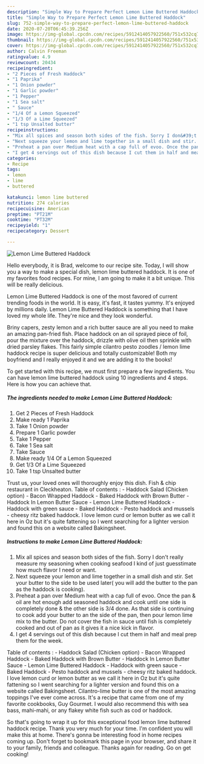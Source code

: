 ```yaml
---
description: "Simple Way to Prepare Perfect Lemon Lime Buttered Haddock"
title: "Simple Way to Prepare Perfect Lemon Lime Buttered Haddock"
slug: 752-simple-way-to-prepare-perfect-lemon-lime-buttered-haddock
date: 2020-07-20T06:45:39.256Z
image: https://img-global.cpcdn.com/recipes/5912414057922560/751x532cq70/lemon-lime-buttered-haddock-recipe-main-photo.jpg
thumbnail: https://img-global.cpcdn.com/recipes/5912414057922560/751x532cq70/lemon-lime-buttered-haddock-recipe-main-photo.jpg
cover: https://img-global.cpcdn.com/recipes/5912414057922560/751x532cq70/lemon-lime-buttered-haddock-recipe-main-photo.jpg
author: Calvin Freeman
ratingvalue: 4.9
reviewcount: 20434
recipeingredient:
- "2 Pieces of Fresh Haddock"
- "1 Paprika"
- "1 Onion powder"
- "1 Garlic powder"
- "1 Pepper"
- "1 Sea salt"
- " Sauce"
- "1/4 Of a Lemon Squeezed"
- "1/3 Of a Lime Squeezed"
- "1 tsp Unsalted butter"
recipeinstructions:
- "Mix all spices and season both sides of the fish. Sorry I don&#39;t really measure my seasoning when cooking seafood I kind of just guesstimate how much flavor I need or want."
- "Next squeeze your lemon and lime together in a small dish and stir. Set your butter to the side to be used later( you will add the butter to the pan as the haddock is cooking)."
- "Preheat a pan over Medium heat with a cap full of evoo. Once the pan &amp; oil are hot enough add seasoned haddock and cook until one side is completely done &amp; the other side is 3/4 done. As that side is continuing to cook add your butter to an the side of the pan, then pour lemon lime mix to the butter. Do not cover the fish in sauce until fish is completely cooked and out of pan as it gives it a nice kick in flavor."
- "I get 4 servings out of this dish because I cut them in half and meal prep them for the week."
categories:
- Recipe
tags:
- lemon
- lime
- buttered

katakunci: lemon lime buttered 
nutrition: 274 calories
recipecuisine: American
preptime: "PT21M"
cooktime: "PT32M"
recipeyield: "1"
recipecategory: Dessert

---
```



![Lemon Lime Buttered Haddock](https://img-global.cpcdn.com/recipes/5912414057922560/751x532cq70/lemon-lime-buttered-haddock-recipe-main-photo.jpg)

Hello everybody, it is Brad, welcome to our recipe site. Today, I will show you a way to make a special dish, lemon lime buttered haddock. It is one of my favorites food recipes. For mine, I am going to make it a bit unique. This will be really delicious.

Lemon Lime Buttered Haddock is one of the most favored of current trending foods in the world. It is easy, it's fast, it tastes yummy. It's enjoyed by millions daily. Lemon Lime Buttered Haddock is something that I have loved my whole life. They're nice and they look wonderful.

Briny capers, zesty lemon and a rich butter sauce are all you need to make an amazing pan-fried fish. Place haddock on an oil sprayed piece of foil, pour the mixture over the haddock, drizzle with olive oil then sprinkle with dried parsley flakes. This fairly simple cilantro pesto zoodles / lemon lime haddock recipe is super delicious and totally customizable! Both my boyfriend and I really enjoyed it and we are adding it to the books!


To get started with this recipe, we must first prepare a few ingredients. You can have lemon lime buttered haddock using 10 ingredients and 4 steps. Here is how you can achieve that.

<!--inarticleads1-->

##### The ingredients needed to make Lemon Lime Buttered Haddock:

1. Get 2 Pieces of Fresh Haddock
1. Make ready 1 Paprika
1. Take 1 Onion powder
1. Prepare 1 Garlic powder
1. Take 1 Pepper
1. Take 1 Sea salt
1. Take  Sauce
1. Make ready 1/4 Of a Lemon Squeezed
1. Get 1/3 Of a Lime Squeezed
1. Take 1 tsp Unsalted butter


Trust us, your loved ones will thoroughly enjoy this dish. Fish &amp; chip restaurant in Cleckheaton. Table of contents : - Haddock Salad (Chicken option) - Bacon Wrapped Haddock - Baked Haddock with Brown Butter - Haddock In Lemon Butter Sauce - Lemon Lime Buttered Haddock - Haddock with green sauce - Baked Haddock - Pesto haddock and mussels - cheesy ritz baked haddock. I love lemon curd or lemon butter as we call it here in Oz but it&#39;s quite fattening so I went searching for a lighter version and found this on a website called Bakingsheet. 

<!--inarticleads2-->

##### Instructions to make Lemon Lime Buttered Haddock:

1. Mix all spices and season both sides of the fish. Sorry I don&#39;t really measure my seasoning when cooking seafood I kind of just guesstimate how much flavor I need or want.
1. Next squeeze your lemon and lime together in a small dish and stir. Set your butter to the side to be used later( you will add the butter to the pan as the haddock is cooking).
1. Preheat a pan over Medium heat with a cap full of evoo. Once the pan &amp; oil are hot enough add seasoned haddock and cook until one side is completely done &amp; the other side is 3/4 done. As that side is continuing to cook add your butter to an the side of the pan, then pour lemon lime mix to the butter. Do not cover the fish in sauce until fish is completely cooked and out of pan as it gives it a nice kick in flavor.
1. I get 4 servings out of this dish because I cut them in half and meal prep them for the week.


Table of contents : - Haddock Salad (Chicken option) - Bacon Wrapped Haddock - Baked Haddock with Brown Butter - Haddock In Lemon Butter Sauce - Lemon Lime Buttered Haddock - Haddock with green sauce - Baked Haddock - Pesto haddock and mussels - cheesy ritz baked haddock. I love lemon curd or lemon butter as we call it here in Oz but it&#39;s quite fattening so I went searching for a lighter version and found this on a website called Bakingsheet. Cilantro-lime butter is one of the most amazing toppings I&#39;ve ever come across. It&#39;s a recipe that came from one of my favorite cookbooks, Guy Gourmet. I would also recommend this with sea bass, mahi-mahi, or any flakey white fish such as cod or haddock. 

So that's going to wrap it up for this exceptional food lemon lime buttered haddock recipe. Thank you very much for your time. I'm confident you will make this at home. There's gonna be interesting food in home recipes coming up. Don't forget to bookmark this page in your browser, and share it to your family, friends and colleague. Thanks again for reading. Go on get cooking!
